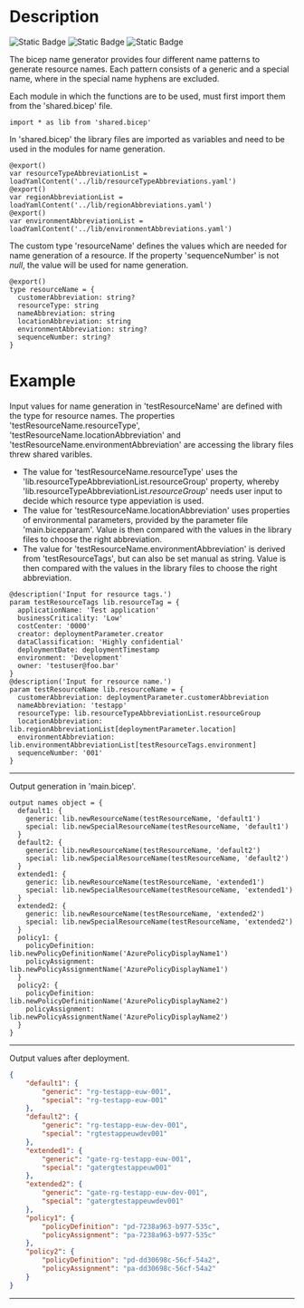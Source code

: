 # Description
![Static Badge](https://img.shields.io/badge/Language-Bicep-blue) ![Static Badge](https://img.shields.io/badge/Status-working-green)  ![Static Badge](https://img.shields.io/badge/Scope-subscription-peru) 

The bicep name generator provides four different name patterns to generate resource names. Each pattern consists of a generic and a special name, where in the special name hyphens are excluded. 

Each module in which the functions are to be used, must first import them from the 'shared.bicep' file.
```bicep
import * as lib from 'shared.bicep'
```
In 'shared.bicep' the library files are imported as variables and need to be used in the modules for name generation.
```bicep
@export()
var resourceTypeAbbreviationList = loadYamlContent('../lib/resourceTypeAbbreviations.yaml')
@export()
var regionAbbreviationList = loadYamlContent('../lib/regionAbbreviations.yaml')
@export()
var environmentAbbreviationList = loadYamlContent('../lib/environmentAbbreviations.yaml')
```
The custom type 'resourceName' defines the values which are needed for name generation of a resource. If the property 'sequenceNumber' is not *null*, the value will be used for name generation.
```bicep
@export()
type resourceName = {
  customerAbbreviation: string?
  resourceType: string
  nameAbbreviation: string
  locationAbbreviation: string
  environmentAbbreviation: string?
  sequenceNumber: string?
}
```
# Example
Input values for name generation in 'testResourceName' are defined with the type for resource names. The properties 'testResourceName.resourceType', 'testResourceName.locationAbbreviation' and 'testResourceName.environmentAbbreviation' are accessing the library files threw shared varibles. 
- The value for 'testResourceName.resourceType' uses the 'lib.resourceTypeAbbreviationList.resourceGroup' property, whereby 'lib.resourceTypeAbbreviationList.*resourceGroup*' needs user input to decide which resource type appeviation is used.
- The value for 'testResourceName.locationAbbreviation' uses properties of environmental parameters, provided by the parameter file 'main.bicepparam'. Value is then compared with the values in the library files to choose the right abbreviation.
- The value for 'testResourceName.environmentAbbreviation' is derived from 'testResourceTags', but can also be set manual as string. Value is then compared with the values in the library files to choose the right abbreviation.
```bicep
@description('Input for resource tags.')
param testResourceTags lib.resourceTag = {
  applicationName: 'Test application'
  businessCriticality: 'Low'
  costCenter: '0000'
  creator: deploymentParameter.creator
  dataClassification: 'Highly confidential'
  deploymentDate: deploymentTimestamp
  environment: 'Development'
  owner: 'testuser@foo.bar'
}
@description('Input for resource name.')
param testResourceName lib.resourceName = {
  customerAbbreviation: deploymentParameter.customerAbbreviation
  nameAbbreviation: 'testapp'
  resourceType: lib.resourceTypeAbbreviationList.resourceGroup
  locationAbbreviation: lib.regionAbbreviationList[deploymentParameter.location]
  environmentAbbreviation: lib.environmentAbbreviationList[testResourceTags.environment]
  sequenceNumber: '001'
}
```
***
Output generation in 'main.bicep'.
```bicep
output names object = {
  default1: {
    generic: lib.newResourceName(testResourceName, 'default1')
    special: lib.newSpecialResourceName(testResourceName, 'default1')
  }
  default2: {
    generic: lib.newResourceName(testResourceName, 'default2')
    special: lib.newSpecialResourceName(testResourceName, 'default2')
  }
  extended1: {
    generic: lib.newResourceName(testResourceName, 'extended1')
    special: lib.newSpecialResourceName(testResourceName, 'extended1')
  }
  extended2: {
    generic: lib.newResourceName(testResourceName, 'extended2')
    special: lib.newSpecialResourceName(testResourceName, 'extended2')
  }
  policy1: {
    policyDefinition: lib.newPolicyDefinitionName('AzurePolicyDisplayName1')
    policyAssignment: lib.newPolicyAssignmentName('AzurePolicyDisplayName1')
  }
  policy2: {
    policyDefinition: lib.newPolicyDefinitionName('AzurePolicyDisplayName2')
    policyAssignment: lib.newPolicyAssignmentName('AzurePolicyDisplayName2')
  }
}
```
***
Output values after deployment.
```json
{
    "default1": {
        "generic": "rg-testapp-euw-001",
        "special": "rg-testapp-euw-001"
    },
    "default2": {
        "generic": "rg-testapp-euw-dev-001",
        "special": "rgtestappeuwdev001"
    },
    "extended1": {
        "generic": "gate-rg-testapp-euw-001",
        "special": "gatergtestappeuw001"
    },
    "extended2": {
        "generic": "gate-rg-testapp-euw-dev-001",
        "special": "gatergtestappeuwdev001"
    },
    "policy1": {
        "policyDefinition": "pd-7238a963-b977-535c",
        "policyAssignment": "pa-7238a963-b977-535c"
    },
    "policy2": {
        "policyDefinition": "pd-dd30698c-56cf-54a2",
        "policyAssignment": "pa-dd30698c-56cf-54a2"
    }
}
```
***